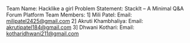 Team Name: Hacklike a girl
Problem Statement: StackIt – A Minimal Q&A Forum Platform
Team Members:
1] Mili Patel:
   Email: milipatel2425@gmail.com
2] Akruti Khambhaliya:
   Email: akrutipatel184@gmail.com
3] Dhwani Kothari:
   Email: kotharidhwani211@gmail.com
